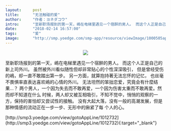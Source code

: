 ```yaml
---
layout:     post
title:      "无法触碰的爱"
author:     "作者：ヨネダコウ"
intro:      "至新职场报到的第一天，嶋在电梯里遇见一个宿醉的男人。 而这个人正是自己的新上司外川。 虽然被外川看似随性但却非常贴心的个性深深吸引， 但是曾经受伤的嶋，却一直不敢踏出第一步。 另一方面，就算抱持著无法忘怀的记忆， 也丝毫不畏惧率直表达喜欢嶋的心情的外川。 无法坦然的笨拙恋爱，究竟会有什麼结果…？ 两个男人，一个因为失去而不敢再爱，一个因为伤害太重而不敢再爱。然而却不知道在什么 时候，两人却又被互相吸引，不知不觉中，悄悄的观察的一方，保持的害怕却又尝试性的接触。 没有大起大落，没有一般的高潮发展，但是那种情感的流动正在一步一步、无形中的揪紧了每 个人的心。"
date:       "2018-02-14 16:57:00"
tags:       "爱"
image:      "http://smp.yoedge.com/smp-app/resource/viewImage/1000505appline.png"
---
```

<div style="text-align: center">
<p><img src="http://smp.yoedge.com/smp-app/resource/viewImage/1000505appline.png"/></p>
</div>
<p class="post-meta">
<span>至新职场报到的第一天，嶋在电梯里遇见一个宿醉的男人。 而这个人正是自己的新上司外川。 虽然被外川看似随性但却非常贴心的个性深深吸引， 但是曾经受伤的嶋，却一直不敢踏出第一步。 另一方面，就算抱持著无法忘怀的记忆， 也丝毫不畏惧率直表达喜欢嶋的心情的外川。 无法坦然的笨拙恋爱，究竟会有什麼结果…？ 两个男人，一个因为失去而不敢再爱，一个因为伤害太重而不敢再爱。然而却不知道在什么 时候，两人却又被互相吸引，不知不觉中，悄悄的观察的一方，保持的害怕却又尝试性的接触。 没有大起大落，没有一般的高潮发展，但是那种情感的流动正在一步一步、无形中的揪紧了每 个人的心。</span>
</p>
[http://smp3.yoedge.com/view/gotoAppLine/1012732](http://smp3.yoedge.com/view/gotoAppLine/1012732){:target="_blank"}


